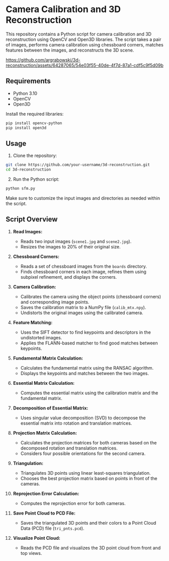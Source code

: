 # Camera Calibration and 3D Reconstruction

This repository contains a Python script for camera calibration and 3D reconstruction using OpenCV and Open3D libraries. The script takes a pair of images, performs camera calibration using chessboard corners, matches features between the images, and reconstructs the 3D scene.

https://github.com/argrabowski/3d-reconstruction/assets/64287065/54e03f55-40de-4f7d-87a1-cdf5c9f5d09b

## Requirements

- Python 3.10
- OpenCV
- Open3D

Install the required libraries:

```bash
pip install opencv-python
pip install open3d
```

## Usage

1. Clone the repository:

```bash
git clone https://github.com/your-username/3d-reconstruction.git
cd 3d-reconstruction
```

2. Run the Python script:

```bash
python sfm.py
```

Make sure to customize the input images and directories as needed within the script.

## Script Overview

1. **Read Images:**
   - Reads two input images (`scene1.jpg` and `scene2.jpg`).
   - Resizes the images to 20% of their original size.

2. **Chessboard Corners:**
   - Reads a set of chessboard images from the `boards` directory.
   - Finds chessboard corners in each image, refines them using subpixel refinement, and displays the corners.

3. **Camera Calibration:**
   - Calibrates the camera using the object points (chessboard corners) and corresponding image points.
   - Saves the calibration matrix to a NumPy file (`calib_mtx.npy`).
   - Undistorts the original images using the calibrated camera.

4. **Feature Matching:**
   - Uses the SIFT detector to find keypoints and descriptors in the undistorted images.
   - Applies the FLANN-based matcher to find good matches between keypoints.

5. **Fundamental Matrix Calculation:**
   - Calculates the fundamental matrix using the RANSAC algorithm.
   - Displays the keypoints and matches between the two images.

6. **Essential Matrix Calculation:**
   - Computes the essential matrix using the calibration matrix and the fundamental matrix.

7. **Decomposition of Essential Matrix:**
   - Uses singular value decomposition (SVD) to decompose the essential matrix into rotation and translation matrices.

8. **Projection Matrix Calculation:**
   - Calculates the projection matrices for both cameras based on the decomposed rotation and translation matrices.
   - Considers four possible orientations for the second camera.

9. **Triangulation:**
   - Triangulates 3D points using linear least-squares triangulation.
   - Chooses the best projection matrix based on points in front of the cameras.

10. **Reprojection Error Calculation:**
    - Computes the reprojection error for both cameras.

11. **Save Point Cloud to PCD File:**
    - Saves the triangulated 3D points and their colors to a Point Cloud Data (PCD) file (`tri_pnts.pcd`).

12. **Visualize Point Cloud:**
    - Reads the PCD file and visualizes the 3D point cloud from front and top views.
